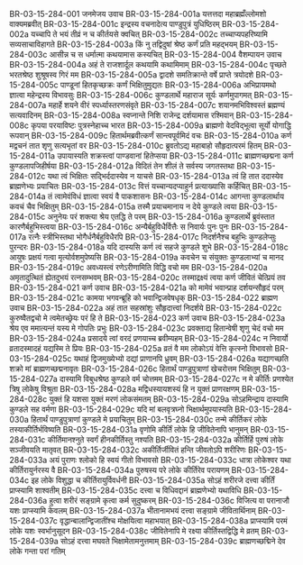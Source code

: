BR-03-15-284-001	जनमेजय उवाच
BR-03-15-284-001a	यत्तत्तदा महाब्रह्मँल्लोमशो वाक्यमब्रवीत्
BR-03-15-284-001c	इन्द्रस्य वचनादेत्य पाण्डुपुत्रं युधिष्ठिरम्
BR-03-15-284-002a	यच्चापि ते भयं तीव्रं न च कीर्तयसे क्वचित्
BR-03-15-284-002c	तच्चाप्यपहरिष्यामि सव्यसाचाविहागते
BR-03-15-284-003a	किं नु तद्विदुषां श्रेष्ठ कर्णं प्रति महद्भयम्
BR-03-15-284-003c	आसीन्न च स धर्मात्मा कथयामास कस्यचित्
BR-03-15-284-004	वैशम्पायन उवाच
BR-03-15-284-004a	अहं ते राजशार्दूल कथयामि कथामिमाम्
BR-03-15-284-004c	पृच्छते भरतश्रेष्ठ शुश्रूषस्व गिरं मम
BR-03-15-284-005a	द्वादशे समतिक्रान्ते वर्षे प्राप्ते त्रयोदशे
BR-03-15-284-005c	पाण्डूनां हितकृच्छक्रः कर्णं भिक्षितुमुद्यतः
BR-03-15-284-006a	अभिप्रायमथो ज्ञात्वा महेन्द्रस्य विभावसुः
BR-03-15-284-006c	कुण्डलार्थे महाराज सूर्यः कर्णमुपागमत्
BR-03-15-284-007a	महार्हे शयने वीरं स्पर्ध्यास्तरणसंवृते
BR-03-15-284-007c	शयानमभिविश्वस्तं ब्रह्मण्यं सत्यवादिनम्
BR-03-15-284-008a	स्वप्नान्ते निशि राजेन्द्र दर्शयामास रश्मिवान्
BR-03-15-284-008c	कृपया परयाविष्टः पुत्रस्नेहाच्च भारत
BR-03-15-284-009a	ब्राह्मणो वेदविद्भूत्वा सूर्यो योगाद्धि रूपवान्
BR-03-15-284-009c	हितार्थमब्रवीत्कर्णं सान्त्वपूर्वमिदं वचः
BR-03-15-284-010a	कर्ण मद्वचनं तात शृणु सत्यभृतां वर
BR-03-15-284-010c	ब्रुवतोऽद्य महाबाहो सौहृदात्परमं हितम्
BR-03-15-284-011a	उपायास्यति शक्रस्त्वां पाण्डवानां हितेप्सया
BR-03-15-284-011c	ब्राह्मणच्छद्मना कर्ण कुण्डलापजिहीर्षया
BR-03-15-284-012a	विदितं तेन शीलं ते सर्वस्य जगतस्तथा
BR-03-15-284-012c	यथा त्वं भिक्षितः सद्भिर्ददास्येव न याचसे
BR-03-15-284-013a	त्वं हि तात ददास्येव ब्राह्मणेभ्यः प्रयाचितः
BR-03-15-284-013c	वित्तं यच्चान्यदप्याहुर्न प्रत्याख्यासि कर्हिचित्
BR-03-15-284-014a	तं त्वामेवंविधं ज्ञात्वा स्वयं वै पाकशासनः
BR-03-15-284-014c	आगन्ता कुण्डलार्थाय कवचं चैव भिक्षितुम्
BR-03-15-284-015a	तस्मै प्रयाचमानाय न देये कुण्डले त्वया
BR-03-15-284-015c	अनुनेयः परं शक्त्या श्रेय एतद्धि ते परम्
BR-03-15-284-016a	कुण्डलार्थे ब्रुवंस्तात कारणैर्बहुभिस्त्वया
BR-03-15-284-016c	अन्यैर्बहुविधैर्वित्तैः स निवार्यः पुनः पुनः
BR-03-15-284-017a	रत्नैः स्त्रीभिस्तथा भोगैर्धनैर्बहुविधैरपि
BR-03-15-284-017c	निदर्शनैश्च बहुभिः कुण्डलेप्सुः पुरन्दरः
BR-03-15-284-018a	यदि दास्यसि कर्ण त्वं सहजे कुण्डले शुभे
BR-03-15-284-018c	आयुषः प्रक्षयं गत्वा मृत्योर्वशमुपेष्यसि
BR-03-15-284-019a	कवचेन च संयुक्तः कुण्डलाभ्यां च मानद
BR-03-15-284-019c	अवध्यस्त्वं रणेऽरीणामिति विद्धि वचो मम
BR-03-15-284-020a	अमृतादुत्थितं ह्येतदुभयं रत्नसम्भवम्
BR-03-15-284-020c	तस्माद्रक्ष्यं त्वया कर्ण जीवितं चेत्प्रियं तव
BR-03-15-284-021	कर्ण उवाच
BR-03-15-284-021a	को मामेवं भवान्प्राह दर्शयन्सौहृदं परम्
BR-03-15-284-021c	कामया भगवन्ब्रूहि को भवान्द्विजवेषधृक्
BR-03-15-284-022	ब्राह्मण उवाच
BR-03-15-284-022a	अहं तात सहस्रांशुः सौहृदात्त्वां निदर्शये
BR-03-15-284-022c	कुरुष्वैतद्वचो मे त्वमेतच्छ्रेयः परं हि ते
BR-03-15-284-023	कर्ण उवाच
BR-03-15-284-023a	श्रेय एव ममात्यन्तं यस्य मे गोपतिः प्रभुः
BR-03-15-284-023c	प्रवक्ताद्य हितान्वेषी शृणु चेदं वचो मम
BR-03-15-284-024a	प्रसादये त्वां वरदं प्रणयाच्च ब्रवीम्यहम्
BR-03-15-284-024c	न निवार्यो व्रतादस्मादहं यद्यस्मि ते प्रियः
BR-03-15-284-025a	व्रतं वै मम लोकोऽयं वेत्ति कृत्स्नो विभावसो
BR-03-15-284-025c	यथाहं द्विजमुख्येभ्यो दद्यां प्राणानपि ध्रुवम्
BR-03-15-284-026a	यद्यागच्छति शक्रो मां ब्राह्मणच्छद्मनावृतः
BR-03-15-284-026c	हितार्थं पाण्डुपुत्राणां खेचरोत्तम भिक्षितुम्
BR-03-15-284-027a	दास्यामि विबुधश्रेष्ठ कुण्डले वर्म चोत्तमम्
BR-03-15-284-027c	न मे कीर्तिः प्रणश्येत त्रिषु लोकेषु विश्रुता
BR-03-15-284-028a	मद्विधस्यायशस्यं हि न युक्तं प्राणरक्षणम्
BR-03-15-284-028c	युक्तं हि यशसा युक्तं मरणं लोकसंमतम्
BR-03-15-284-029a	सोऽहमिन्द्राय दास्यामि कुण्डले सह वर्मणा
BR-03-15-284-029c	यदि मां बलवृत्रघ्नो भिक्षार्थमुपयास्यति
BR-03-15-284-030a	हितार्थं पाण्डुपुत्राणां कुण्डले मे प्रयाचितुम्
BR-03-15-284-030c	तन्मे कीर्तिकरं लोके तस्याकीर्तिर्भविष्यति
BR-03-15-284-031a	वृणोमि कीर्तिं लोके हि जीवितेनापि भानुमन्
BR-03-15-284-031c	कीर्तिमानश्नुते स्वर्गं हीनकीर्तिस्तु नश्यति
BR-03-15-284-032a	कीर्तिर्हि पुरुषं लोके सञ्जीवयति मातृवत्
BR-03-15-284-032c	अकीर्तिर्जीवितं हन्ति जीवतोऽपि शरीरिणः
BR-03-15-284-033a	अयं पुराणः श्लोको हि स्वयं गीतो विभावसो
BR-03-15-284-033c	धात्रा लोकेश्वर यथा कीर्तिरायुर्नरस्य वै
BR-03-15-284-034a	पुरुषस्य परे लोके कीर्तिरेव परायणम्
BR-03-15-284-034c	इह लोके विशुद्धा च कीर्तिरायुर्विवर्धनी
BR-03-15-284-035a	सोऽहं शरीरजे दत्त्वा कीर्तिं प्राप्स्यामि शाश्वतीम्
BR-03-15-284-035c	दत्त्वा च विधिवद्दानं ब्राह्मणेभ्यो यथाविधि
BR-03-15-284-036a	हुत्वा शरीरं सङ्ग्रामे कृत्वा कर्म सुदुष्करम्
BR-03-15-284-036c	विजित्य वा परानाजौ यशः प्राप्स्यामि केवलम्
BR-03-15-284-037a	भीतानामभयं दत्त्वा सङ्ग्रामे जीवितार्थिनाम्
BR-03-15-284-037c	वृद्धान्बालान्द्विजातींश्च मोक्षयित्वा महाभयात्
BR-03-15-284-038a	प्राप्स्यामि परमं लोके यशः स्वर्भानुसूदन
BR-03-15-284-038c	जीवितेनापि मे रक्ष्या कीर्तिस्तद्विद्धि मे व्रतम्
BR-03-15-284-039a	सोऽहं दत्त्वा मघवते भिक्षामेतामनुत्तमाम्
BR-03-15-284-039c	ब्राह्मणच्छद्मिने देव लोके गन्ता परां गतिम्
